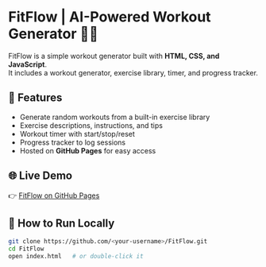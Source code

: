 # FitFlow | AI-Powered Workout Generator 🏋️‍♂️

FitFlow is a simple workout generator built with **HTML, CSS, and JavaScript**.  
It includes a workout generator, exercise library, timer, and progress tracker.

## 🚀 Features
- Generate random workouts from a built-in exercise library
- Exercise descriptions, instructions, and tips
- Workout timer with start/stop/reset
- Progress tracker to log sessions
- Hosted on **GitHub Pages** for easy access

## 🌐 Live Demo
👉 [FitFlow on GitHub Pages](https://<your-username>.github.io/FitFlow/)

## 📂 How to Run Locally
```bash
git clone https://github.com/<your-username>/FitFlow.git
cd FitFlow
open index.html   # or double-click it

